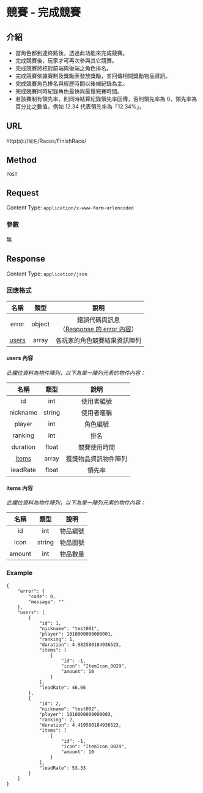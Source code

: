 # 競賽 - 完成競賽

## 介紹

- 當角色都到達終點後，透過此功能來完成競賽。
- 完成競賽後，玩家才可再次參與其它競賽。
- 完成競賽將核對前端與後端之角色排名。
- 完成競賽依據賽制及獎勵表發放獎勵，並回傳相關獎勵物品資訊。
- 完成競賽角色排名與經歷時間以後端紀錄為主。
- 完成競賽同時紀錄角色最快與最慢完賽時間。
- 若該賽制有領先率，則同時結算紀錄領先率回傳，否則領先率為 0，領先率為百分比之數值，例如 12.34 代表領先率為「12.34%」。

## URL

http(s)://`域名`/Races/FinishRace/

## Method

`POST`

## Request

Content Type: `application/x-www-form-urlencoded`

### 參數

無

## Response

Content Type: `application/json`

### 回應格式

| 名稱 | 類型 | 說明 |
|:-:|:-:|:-:|
| error | object | 錯誤代碼與訊息<br>（[Response 的 error 內容](../response.md#error)） |
| [users](#users) | array | 各玩家的角色競賽結果資訊陣列 |

#### <span id="users">users 內容</span>

_此欄位資料為物件陣列，以下為單一陣列元素的物件內容：_

| 名稱 | 類型 | 說明 |
|:-:|:-:|:-:|
| id | int | 使用者編號 |
| nickname | string | 使用者暱稱 |
| player | int | 角色編號 |
| ranking | int | 排名 |
| duration | float | 競賽使用時間 |
| [items](#items) | array | 獲獎物品資訊物件陣列 |
| leadRate | float | 領先率 |

#### <span id="items">items 內容</span>

_此欄位資料為物件陣列，以下為單一陣列元素的物件內容：_

| 名稱 | 類型 | 說明 |
|:-:|:-:|:-:|
| id | int | 物品編號 |
| icon | string | 物品圖號 |
| amount | int | 物品數量 |

### Example

	{
	    "error": {
	        "code": 0,
	        "message": ""
	    },
	    "users": [
	        {
	            "id": 1,
	            "nickname": "test001",
	            "player": 1010000000000001,
	            "ranking": 1,
	            "duration": 4.982580184936523,
	            "items": [
	                {
	                    "id": -1,
	                    "icon": "ItemIcon_0029",
	                    "amount": 10
	                }
	            ],
	            "leadRate": 46.66
	        },
	        {
	            "id": 2,
	            "nickname": "test002",
	            "player": 1010000000000003,
	            "ranking": 2,
	            "duration": 4.419580184936523,
	            "items": [
	                {
	                    "id": -1,
	                    "icon": "ItemIcon_0029",
	                    "amount": 10
	                }
	            ],
	            "leadRate": 53.33
	        }
	    ]
	}